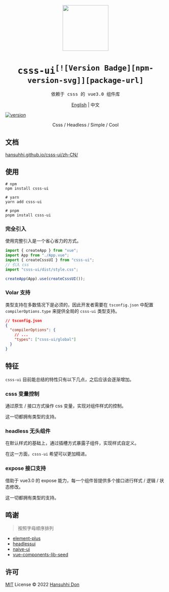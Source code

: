 <p align="center">
  <img width="144px" src="https://hansuhhi.github.io/csss-ui/favicon.ico" />
</p>
<h1 align="center">
  <samp>csss-ui<sup>[![Version Badge][npm-version-svg]][package-url]</sup></samp>
</h1>

<p align="center">
  <samp>依赖于 csss 的 vue3.0 组件库</samp>
</p>
<p align="center"> <a href="README.md">English</a> | 中文</p>
<a href='https://www.npmjs.com/package/csss-ui'>
  <img src='https://img.shields.io/npm/v/csss-ui?color=333&labelColor=555&style=flat-square' alt='version'/>
</a>
<p align="center">
  Csss / Headless / Simple / Cool
</p>

## 文档

[hansuhhi.github.io/csss-ui/zh-CN/](https://hansuhhi.github.io/csss-ui/zh-CN/)

## 使用

```
# npm
npm install csss-ui

# yarn
yarn add csss-ui

# pnpm
pnpm install csss-ui
```

### 完全引入

使用完整引入是一个省心省力的方式。

```typescript
import { createApp } from "vue";
import App from "./App.vue";
import { createCsssUI } from "csss-ui";
// 引入 css
import "csss-ui/dist/style.css";

createApp(App).use(createCsssUI());
```

### Volar 支持

类型支持在多数情况下是必须的，因此开发者需要在 `tsconfig.json` 中配置 `compilerOptions.type` 来提供全局的 `csss-ui` 类型支持。

```json
// tsconfig.json
{
  "compilerOptions": {
    // ...
    "types": ["csss-ui/global"]
  }
}
```

## 特征

`csss-ui` 目前能总结的特性只有以下几点，之后应该会逐渐增加。

### csss 变量控制

通过原生 / 接口方式操作 css 变量，实现对组件样式的控制。

这一切都拥有类型的支持。

### headless 无头组件

在默认样式的基础上，通过插槽方式暴露子组件，实现样式自定义。

在这一方面，`csss-ui` 希望可以更加精进。

### expose 接口支持

借助于 vue3.0 的 expose 能力，每一个组件皆提供多个接口进行样式 / 逻辑 / 状态修改。

这一切都拥有类型的支持。

## 鸣谢

> 按照字母顺序排列

- [element-plus](https://github.com/element-plus/element-plus)
- [headlessui](https://github.com/tailwindlabs/headlessui)
- [naive-ui](https://github.com/tusen-ai/naive-ui)
- [vue-components-lib-seed](https://github.com/zouhangwithsweet/vue-components-lib-seed)

## 许可

[MIT](./LICENSE) License &copy; 2022 [Hansuhhi Don](https://github.com/HanSuhhi)
